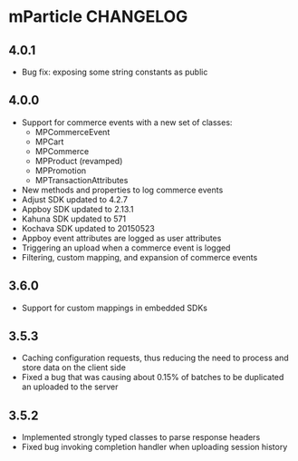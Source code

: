 # mParticle CHANGELOG

## 4.0.1

* Bug fix: exposing some string constants as public

## 4.0.0

* Support for commerce events with a new set of classes:
    * MPCommerceEvent
    * MPCart
    * MPCommerce
    * MPProduct (revamped)
    * MPPromotion
    * MPTransactionAttributes
* New methods and properties to log commerce events
* Adjust SDK updated to 4.2.7
* Appboy SDK updated to 2.13.1
* Kahuna SDK updated to 571
* Kochava SDK updated to 20150523
* Appboy event attributes are logged as user attributes
* Triggering an upload when a commerce event is logged
* Filtering, custom mapping, and expansion of commerce events

## 3.6.0

* Support for custom mappings in embedded SDKs

## 3.5.3

* Caching configuration requests, thus reducing the need to process and store data on the client side
* Fixed a bug that was causing about 0.15% of batches to be duplicated an uploaded to the server

## 3.5.2

* Implemented strongly typed classes to parse response headers
* Fixed bug invoking completion handler when uploading session history
